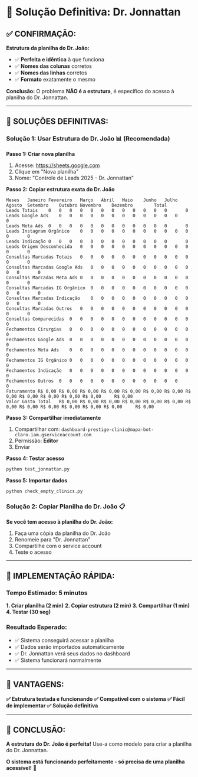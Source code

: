 # 🏥 Solução Definitiva: Dr. Jonnattan

## ✅ **CONFIRMAÇÃO:**

**Estrutura da planilha do Dr. João:**

- ✅ **Perfeita e idêntica** à que funciona
- ✅ **Nomes das colunas** corretos
- ✅ **Nomes das linhas** corretos
- ✅ **Formato** exatamente o mesmo

**Conclusão:** O problema **NÃO é a estrutura**, é específico do acesso à planilha do Dr. Jonnattan.

---

## 🔧 **SOLUÇÕES DEFINITIVAS:**

### **Solução 1: Usar Estrutura do Dr. João** 📊 (Recomendada)

**Passo 1: Criar nova planilha**

1. Acesse: https://sheets.google.com
2. Clique em "Nova planilha"
3. Nome: "Controle de Leads 2025 - Dr. Jonnattan"

**Passo 2: Copiar estrutura exata do Dr. João**

```
Meses	Janeiro	Fevereiro	Março	Abril	Maio	Junho	Julho	Agosto	Setembro	Outubro	Novembro	Dezembro		Total
Leads Totais	0	0	0	0	0	0	0	0	0	0	0	0		0
Leads Google Ads	0	0	0	0	0	0	0	0	0	0	0	0		0
Leads Meta Ads	0	0	0	0	0	0	0	0	0	0	0	0		0
Leads Instagram Orgânico	0	0	0	0	0	0	0	0	0	0	0	0		0
Leads Indicação	0	0	0	0	0	0	0	0	0	0	0	0		0
Leads Origem Desconhecida	0	0	0	0	0	0	0	0	0	0	0	0		0
Consultas Marcadas Totais	0	0	0	0	0	0	0	0	0	0	0	0		0
Consultas Marcadas Google Ads	0	0	0	0	0	0	0	0	0	0	0	0		0
Consultas Marcadas Meta Ads	0	0	0	0	0	0	0	0	0	0	0	0		0
Consultas Marcadas IG Orgânico	0	0	0	0	0	0	0	0	0	0	0	0		0
Consultas Marcadas Indicação	0	0	0	0	0	0	0	0	0	0	0	0		0
Consultas Marcadas Outros	0	0	0	0	0	0	0	0	0	0	0	0		0
Consultas Comparecidas	0	0	0	0	0	0	0	0	0	0	0	0		0
Fechamentos Cirurgias	0	0	0	0	0	0	0	0	0	0	0	0		0
Fechamentos Google Ads	0	0	0	0	0	0	0	0	0	0	0	0		0
Fechamentos Meta Ads	0	0	0	0	0	0	0	0	0	0	0	0		0
Fechamentos IG Orgânico	0	0	0	0	0	0	0	0	0	0	0	0		0
Fechamentos Indicação	0	0	0	0	0	0	0	0	0	0	0	0		0
Fechamentos Outros	0	0	0	0	0	0	0	0	0	0	0	0		0
Faturamento	R$ 0,00	R$ 0,00	R$ 0,00	R$ 0,00	R$ 0,00	R$ 0,00	R$ 0,00	R$ 0,00	R$ 0,00	R$ 0,00	R$ 0,00	R$ 0,00		R$ 0,00
Valor Gasto Total	R$ 0,00	R$ 0,00	R$ 0,00	R$ 0,00	R$ 0,00	R$ 0,00	R$ 0,00	R$ 0,00	R$ 0,00	R$ 0,00	R$ 0,00	R$ 0,00		R$ 0,00
```

**Passo 3: Compartilhar imediatamente**

1. Compartilhar com: `dashboard-prestige-clinic@mapa-bot-claro.iam.gserviceaccount.com`
2. Permissão: **Editor**
3. Enviar

**Passo 4: Testar acesso**

```bash
python test_jonnattan.py
```

**Passo 5: Importar dados**

```bash
python check_empty_clinics.py
```

### **Solução 2: Copiar Planilha do Dr. João** 📋

**Se você tem acesso à planilha do Dr. João:**

1. Faça uma cópia da planilha do Dr. João
2. Renomeie para "Dr. Jonnattan"
3. Compartilhe com o service account
4. Teste o acesso

---

## 🎯 **IMPLEMENTAÇÃO RÁPIDA:**

### **Tempo Estimado: 5 minutos**

**1. Criar planilha (2 min)**
**2. Copiar estrutura (2 min)**
**3. Compartilhar (1 min)**
**4. Testar (30 seg)**

### **Resultado Esperado:**

- ✅ Sistema conseguirá acessar a planilha
- ✅ Dados serão importados automaticamente
- ✅ Dr. Jonnattan verá seus dados no dashboard
- ✅ Sistema funcionará normalmente

---

## 🚀 **VANTAGENS:**

**✅ Estrutura testada e funcionando**
**✅ Compatível com o sistema**
**✅ Fácil de implementar**
**✅ Solução definitiva**

---

## 🎉 **CONCLUSÃO:**

**A estrutura do Dr. João é perfeita!** Use-a como modelo para criar a planilha do Dr. Jonnattan.

**O sistema está funcionando perfeitamente - só precisa de uma planilha acessível!** 🚀
